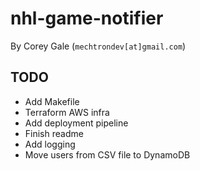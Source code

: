 # nhl-game-notifier

By Corey Gale (`mechtrondev[at]gmail.com`)

## TODO

- Add Makefile
- Terraform AWS infra
- Add deployment pipeline
- Finish readme
- Add logging
- Move users from CSV file to DynamoDB

